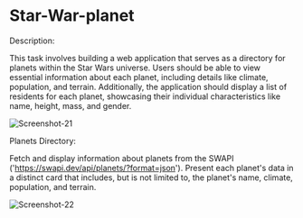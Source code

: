  # Star-War-planet

 Description:

This task involves building a web application that serves as a directory for planets within the Star Wars universe. Users should be able to view essential information about each planet, including details like climate, population, and terrain. Additionally, the application should display a list of residents for each planet, showcasing their individual characteristics like name, height, mass, and gender.


![Screenshot-21](https://github.com/JothipriyaSaravanan/Star-War-planet/assets/155729866/ca16202a-0ed6-46ed-a99e-f8c95e29e19b)



Planets Directory:

Fetch and display information about planets from the SWAPI ('https://swapi.dev/api/planets/?format=json'). Present each planet's data in a distinct card that includes, but is not limited to, the planet's name, climate, population, and terrain.


![Screenshot-22](https://github.com/JothipriyaSaravanan/RegistrationForm/assets/155729866/e8b8cbdd-8f40-4f3a-bc2a-b66a008ac0fa)

